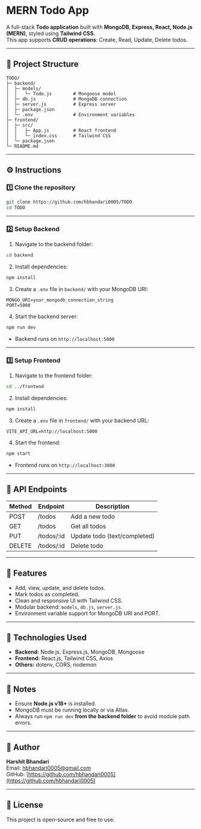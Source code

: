 
# MERN Todo App 
A full-stack **Todo application** built with **MongoDB, Express, React, Node.js (MERN)**, styled using **Tailwind CSS**.  
This app supports **CRUD operations**: Create, Read, Update, Delete todos.

---

## 📂 Project Structure

```
TODO/
├─ backend/
│  ├─ models/
│  │   └─ Todo.js        # Mongoose model
│  ├─ db.js              # MongoDB connection
│  ├─ server.js          # Express server
│  ├─ package.json
│  └─ .env               # Environment variables
├─ frontend/
│  ├─ src/
│  │   ├─ App.js         # React frontend
│  │   └─ index.css      # Tailwind CSS
│  └─ package.json
└─ README.md
```

---

## ⚙️ Instructions

### 1️⃣ Clone the repository
```bash
git clone https://github.com/hbhandari0005/TODO
cd TODO
```

---

### 2️⃣ Setup Backend
1. Navigate to the backend folder:
```bash
cd backend
```

2. Install dependencies:
```bash
npm install
```

3. Create a `.env` file in `backend/` with your MongoDB URI:
```
MONGO_URI=your_mongodb_connection_string
PORT=5000
```

4. Start the backend server:
```bash
npm run dev
```
- Backend runs on `http://localhost:5000`

---

### 3️⃣ Setup Frontend
1. Navigate to the frontend folder:
```bash
cd ../frontend
```

2. Install dependencies:
```bash
npm install
```

3. Create a `.env` file in `frontend/` with your backend URL:
```
VITE_API_URL=http://localhost:5000
```

4. Start the frontend:
```bash
npm start
```
- Frontend runs on `http://localhost:3000`

---

## 🔹 API Endpoints

| Method | Endpoint        | Description                     |
|--------|----------------|---------------------------------|
| POST   | /todos          | Add a new todo                  |
| GET    | /todos          | Get all todos                   |
| PUT    | /todos/:id      | Update todo (text/completed)    |
| DELETE | /todos/:id      | Delete todo                     |

---

## 🔹 Features

- Add, view, update, and delete todos.  
- Mark todos as completed.  
- Clean and responsive UI with Tailwind CSS.  
- Modular backend: `models`, `db.js`, `server.js`.  
- Environment variable support for MongoDB URI and PORT.  

---

## 🔹 Technologies Used

- **Backend:** Node.js, Express.js, MongoDB, Mongoose  
- **Frontend:** React.js, Tailwind CSS, Axios  
- **Others:** dotenv, CORS, nodemon  

---

## 🔹 Notes

- Ensure **Node.js v18+** is installed.  
- MongoDB must be running locally or via Atlas.  
- Always run `npm run dev` **from the backend folder** to avoid module path errors.  

---

## 🔹 Author

**Harshit Bhandari**  
Email: hbhandari0005@gmail.com  
GitHub: [https://github.com/hbhandari0005](https://github.com/hbhandari0005)

---

## 🔹 License

This project is open-source and free to use.
